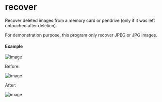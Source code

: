# recover
Recover deleted images from a memory card or pendrive (only if it was left untouched after deletion).

For demonstration purpose, this program only recover JPEG or JPG images.

#### Example
![image](https://github.com/Aeziren/recover/assets/123553708/9a688a92-db6b-43d3-a6ac-d2a6691e7741)

Before:

![image](https://github.com/Aeziren/recover/assets/123553708/dfc36753-83e0-4e12-8b3b-907fcbeb9b83)

After:

![image](https://github.com/Aeziren/recover/assets/123553708/4528b787-17a2-47f9-aee3-03dcd1febcbf)



